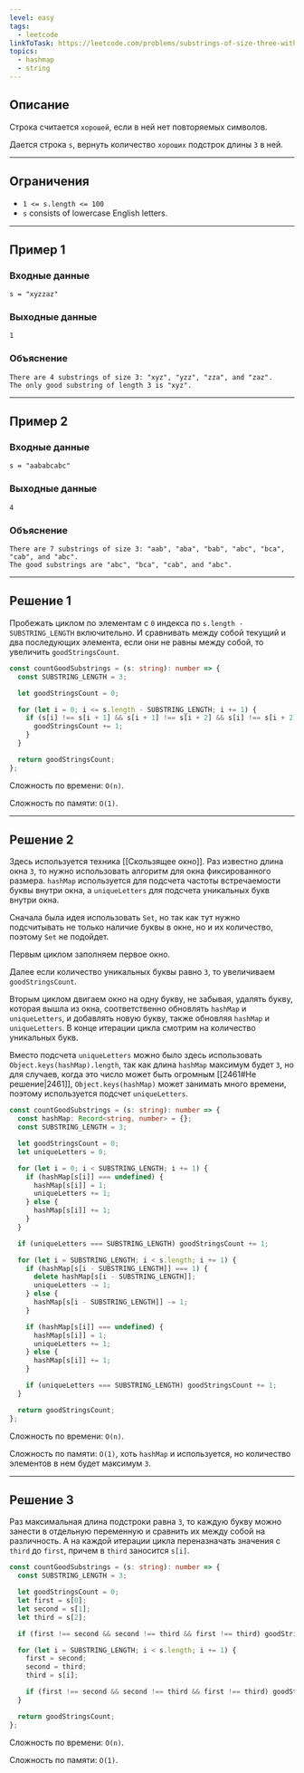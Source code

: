 ```yaml
---
level: easy
tags:
  - leetcode
linkToTask: https://leetcode.com/problems/substrings-of-size-three-with-distinct-characters/
topics:
  - hashmap
  - string
---
```

## Описание

Строка считается `хорошей`, если в ней нет повторяемых символов.

Дается строка `s`, вернуть количество `хороших` подстрок длины `3` в ней.

---
## Ограничения

- `1 <= s.length <= 100`
- `s`​​​​​​ consists of lowercase English letters.

---
## Пример 1

### Входные данные

```
s = "xyzzaz"
```
### Выходные данные

```
1
```
### Объяснение

```
There are 4 substrings of size 3: "xyz", "yzz", "zza", and "zaz". 
The only good substring of length 3 is "xyz".
```

---
## Пример 2

### Входные данные

```
s = "aababcabc"
```
### Выходные данные

```
4
```
### Объяснение

```
There are 7 substrings of size 3: "aab", "aba", "bab", "abc", "bca", "cab", and "abc".
The good substrings are "abc", "bca", "cab", and "abc".
```

---
## Решение 1

Пробежать циклом по элементам с `0` индекса по `s.length - SUBSTRING_LENGTH` включительно. И сравнивать между собой текущий и два последующих элемента, если они не равны между собой, то увеличить `goodStringsCount`.

```typescript
const countGoodSubstrings = (s: string): number => {
  const SUBSTRING_LENGTH = 3;

  let goodStringsCount = 0;

  for (let i = 0; i <= s.length - SUBSTRING_LENGTH; i += 1) {
    if (s[i] !== s[i + 1] && s[i + 1] !== s[i + 2] && s[i] !== s[i + 2]) {
      goodStringsCount += 1;
    }
  }

  return goodStringsCount;
};
```

Сложность по времени: `O(n)`.

Сложность по памяти: `O(1)`.

---
## Решение 2

Здесь используется техника [[Скользящее окно]]. Раз известно длина окна `3`, то нужно использовать алгоритм для окна фиксированного размера. `hashMap` используется для подсчета частоты встречаемости буквы внутри окна, а `uniqueLetters` для подсчета уникальных букв внутри окна. 

Сначала была идея использовать `Set`, но так как тут нужно подсчитывать не только наличие буквы в окне, но и их количество, поэтому `Set` не подойдет.

Первым циклом заполняем первое окно. 

Далее если количество уникальных буквы равно `3`, то увеличиваем `goodStringsCount`. 

Вторым циклом двигаем окно на одну букву, не забывая, удалять букву, которая вышла из окна, соответственно обновлять `hashMap` и `uniqueLetters`, и добавлять новую букву, также обновляя `hashMap` и `uniqueLetters`. В конце итерации цикла смотрим на количество уникальных букв.

Вместо подсчета `uniqueLetters` можно было здесь использовать `Object.keys(hashMap).length`, так как длина `hashMap` максимум будет `3`, но для случаев, когда это число может быть огромным [[2461#Не решение|2461]], `Object.keys(hashMap)` может занимать много времени, поэтому используется подсчет `uniqueLetters`.

```typescript
const countGoodSubstrings = (s: string): number => {
  const hashMap: Record<string, number> = {};
  const SUBSTRING_LENGTH = 3;

  let goodStringsCount = 0;
  let uniqueLetters = 0;

  for (let i = 0; i < SUBSTRING_LENGTH; i += 1) {
    if (hashMap[s[i]] === undefined) {
      hashMap[s[i]] = 1;
      uniqueLetters += 1;
    } else {
      hashMap[s[i]] += 1;
    }
  }

  if (uniqueLetters === SUBSTRING_LENGTH) goodStringsCount += 1;

  for (let i = SUBSTRING_LENGTH; i < s.length; i += 1) {
    if (hashMap[s[i - SUBSTRING_LENGTH]] === 1) {
      delete hashMap[s[i - SUBSTRING_LENGTH]];
      uniqueLetters -= 1;
    } else {
      hashMap[s[i - SUBSTRING_LENGTH]] -= 1;
    }

    if (hashMap[s[i]] === undefined) {
      hashMap[s[i]] = 1;
      uniqueLetters += 1;
    } else {
      hashMap[s[i]] += 1;
    }

    if (uniqueLetters === SUBSTRING_LENGTH) goodStringsCount += 1;
  }

  return goodStringsCount;
};
```

Сложность по времени: `O(n)`.

Сложность по памяти: `O(1)`, хоть `hashMap` и используется, но количество элементов в нем будет максимум `3`.

---
## Решение 3

Раз максимальная длина подстроки равна `3`, то каждую букву можно занести в отдельную переменную и сравнить их между собой на различность. А на каждой итерации цикла переназначать значения с `third` до `first`, причем в `third` заносится `s[i]`.

```typescript
const countGoodSubstrings = (s: string): number => {
  const SUBSTRING_LENGTH = 3;

  let goodStringsCount = 0;
  let first = s[0];
  let second = s[1];
  let third = s[2];

  if (first !== second && second !== third && first !== third) goodStringsCount += 1;

  for (let i = SUBSTRING_LENGTH; i < s.length; i += 1) {
    first = second;
    second = third;
    third = s[i];

    if (first !== second && second !== third && first !== third) goodStringsCount += 1;
  }

  return goodStringsCount;
};
```

Сложность по времени: `O(n)`.

Сложность по памяти: `O(1)`.